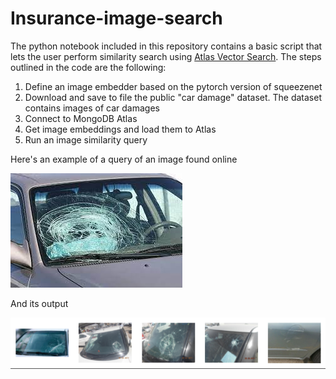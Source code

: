 # Insurance-image-search

The python notebook included in this repository contains a basic script that lets the user perform similarity search using [Atlas Vector Search](https://www.mongodb.com/products/platform/atlas-vector-search).
The steps outlined in the code are the following:

1. Define an image embedder based on the pytorch version of squeezenet
2. Download and save to file the public "car damage" dataset. The dataset contains images of car damages
3. Connect to MongoDB Atlas
4. Get image embeddings and load them to Atlas
5. Run an image similarity query

Here's an example of a query of an image found online

![](test.jpg)

And its output

![](top_5.png)

